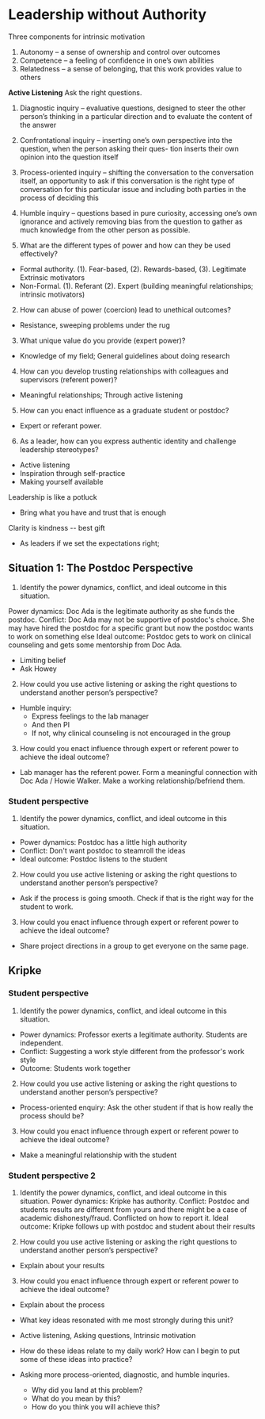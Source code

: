 # Leadership without Authority

Three components for intrinsic motivation
1. Autonomy – a sense of ownership and control over outcomes
2. Competence – a feeling of confidence in one’s own abilities
3. Relatedness – a sense of belonging, that this work provides value to others

**Active Listening**
Ask the right questions.
1. Diagnostic inquiry – evaluative questions, designed to steer the other person’s thinking in a particular direction and to evaluate the content of the answer
2. Confrontational inquiry – inserting one’s own perspective into the question, when the person asking their ques- tion inserts their own opinion into the question itself
3. Process-oriented inquiry – shifting the conversation to the conversation itself, an opportunity to ask if this conversation is the right type of conversation for this particular issue and including both parties in the process of deciding this
4. Humble inquiry – questions based in pure curiosity, accessing one’s own ignorance and actively removing bias from the question to gather as much knowledge from the other person as possible.



1. What are the different types of power and how can they be used effectively?
- Formal authority. (1). Fear-based, (2). Rewards-based, (3). Legitimate
  Extrinsic motivators
- Non-Formal. (1). Referant (2). Expert
  (building meaningful relationships; intrinsic motivators)

2. How can abuse of power (coercion) lead to unethical outcomes?
- Resistance, sweeping problems under the rug

3. What unique value do you provide (expert power)?
- Knowledge of my field; General guidelines about doing research

4. How can you develop trusting relationships with colleagues and supervisors (referent power)?
- Meaningful relationships; Through active listening

5. How can you enact influence as a graduate student or postdoc?
- Expert or referant power. 

6. As a leader, how can you express authentic identity and challenge leadership stereotypes?
- Active listening 
- Inspiration through self-practice
- Making yourself available 


Leadership is like a potluck
- Bring what you have and trust that is enough


Clarity is kindness -- best gift 
- As leaders if we set the expectations right; 


## Situation 1: The Postdoc Perspective
1. Identify the power dynamics, conflict, and ideal outcome in this situation.

Power dynamics: Doc Ada is the legitimate authority as she funds the postdoc. 
Conflict: Doc Ada may not be supportive of postdoc's choice. 
She may have hired the postdoc for a specific grant but now the postdoc wants to work on something else
Ideal outcome: Postdoc gets to work on clinical counseling and gets some mentorship from Doc Ada. 

- Limiting belief
- Ask Howey 



2. How could you use active listening or asking the right questions to understand another person’s perspective?
- Humble inquiry: 
  - Express feelings to the lab manager
  - And then PI
  - If not, why clinical counseling is not encouraged in the group

3. How could you enact influence through expert or referent power to achieve the ideal outcome?
- Lab manager has the referent power. Form a meaningful connection with Doc Ada / Howie Walker. Make a working relationship/befriend them. 


### Student perspective
1. Identify the power dynamics, conflict, and ideal outcome in this situation.
- Power dynamics: Postdoc has a little high authority
- Conflict: Don't want postdoc to steamroll the ideas
- Ideal outcome: Postdoc listens to the student

2. How could you use active listening or asking the right questions to understand another person’s perspective?
- Ask if the process is going smooth. Check if that is the right way for the student to work. 

3. How could you enact influence through expert or referent power to achieve the ideal outcome?
- Share project directions in a group to get everyone on the same page. 


## Kripke

### Student perspective
1. Identify the power dynamics, conflict, and ideal outcome in this situation.
- Power dynamics: Professor exerts a legitimate authority. Students are independent.
- Conflict: Suggesting a work style different from the professor's work style
- Outcome: Students work together

2. How could you use active listening or asking the right questions to understand another person’s perspective?
- Process-oriented enquiry: Ask the other student if that is how really the process should be? 

3. How could you enact influence through expert or referent power to achieve the ideal outcome?
- Make a meaningful relationship with the student


### Student perspective 2
1. Identify the power dynamics, conflict, and ideal outcome in this situation.
Power dynamics: Kripke has authority. 
Conflict: Postdoc and students results are different from yours and there might be a case of academic dishonesty/fraud. Conflicted on how to report it. 
Ideal outcome: Kripke follows up with postdoc and student about their results

2. How could you use active listening or asking the right questions to understand another person’s perspective?
- Explain about your results 

3. How could you enact influence through expert or referent power to achieve the ideal outcome?
- Explain about the process



- What key ideas resonated with me most strongly during this unit?
- Active listening, Asking questions, Intrinsic motivation

- How do these ideas relate to my daily work? How can I begin to put some of these ideas into practice?
- Asking more process-oriented, diagnostic, and humble inquries. 
  - Why did you land at this problem?
  - What do you mean by this?
  - How do you think you will achieve this?


  

